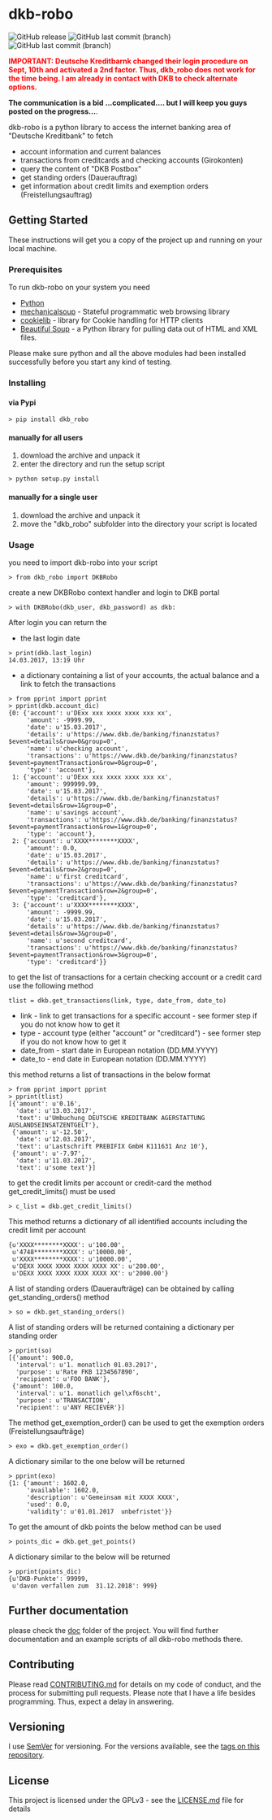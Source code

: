 # dkb-robo
![GitHub release](https://img.shields.io/github/release/grindsa/dkb-robo.svg) 
![GitHub last commit (branch)](https://img.shields.io/github/last-commit/grindsa/dkb-robo/master.svg?label=last%20commit%20into%20master)
![GitHub last commit (branch)](https://img.shields.io/github/last-commit/grindsa/dkb-robo/devel.svg?label=last%20commit%20into%20devel)

<span style="color:red"><b>IMPORTANT: Deutsche Kreditbarnk changed their login procedure on Sept, 10th and activated a 2nd factor. Thus, dkb_robo does not work for the time being. I am already in contact with DKB to check alternate options.
<p>The communication is a bid  ...complicated.... but I will keep you guys posted on the progress...</b></span>.


dkb-robo is a python library to access the internet banking area of  "Deutsche Kreditbank" to fetch 
- account information and current balances
- transactions from creditcards and checking accounts (Girokonten)
- query the content of "DKB Postbox"
- get standing orders (Dauerauftrag)
- get information about credit limits and exemption orders (Freistellungsauftrag)

## Getting Started

These instructions will get you a copy of the project up and running on your local machine.

### Prerequisites

To run dkb-robo on your system you need

* [Python](https://www.python.org)
* [mechanicalsoup](https://github.com/MechanicalSoup/MechanicalSoup) - Stateful programmatic web browsing library
* [cookielib](https://docs.python.org/2/library/cookielib.html) - library for Cookie handling for HTTP clients
* [Beautiful Soup](https://www.crummy.com/software/BeautifulSoup/) - a Python library for pulling data out of HTML and XML files.

Please make sure python and all the above modules had been installed successfully before you start any kind of testing.

### Installing

#### via Pypi
```
> pip install dkb_robo
```

#### manually for all users
1. download the archive and unpack it
2. enter the directory and run the setup script
```
> python setup.py install
```

#### manually for a single user
1. download the archive and unpack it
2. move the "dkb_robo" subfolder into the directory your script is located

### Usage

you need to import dkb-robo into your script
```
> from dkb_robo import DKBRobo
``` 

create a new DKBRobo context handler and login to DKB portal
```
> with DKBRobo(dkb_user, dkb_password) as dkb:
```

After login you can return the 
* the last login date
```
> print(dkb.last_login)
14.03.2017, 13:19 Uhr
```
* a dictionary containing a list of your accounts, the actual balance and a link to fetch the transactions 
```
> from pprint import pprint
> pprint(dkb.account_dic)
{0: {'account': u'DExx xxx xxxx xxxx xxx xx',
     'amount': -9999.99,
     'date': u'15.03.2017',
     'details': u'https://www.dkb.de/banking/finanzstatus?$event=details&row=0&group=0',
     'name': u'checking account',
     'transactions': u'https://www.dkb.de/banking/finanzstatus?$event=paymentTransaction&row=0&group=0',
     'type': 'account'},
 1: {'account': u'DExx xxx xxxx xxxx xxx xx',
     'amount': 999999.99,
     'date': u'15.03.2017',
     'details': u'https://www.dkb.de/banking/finanzstatus?$event=details&row=1&group=0',
     'name': u'savings account',
     'transactions': u'https://www.dkb.de/banking/finanzstatus?$event=paymentTransaction&row=1&group=0',
     'type': 'account'},
 2: {'account': u'XXXX********XXXX',
     'amount': 0.0,
     'date': u'15.03.2017',
     'details': u'https://www.dkb.de/banking/finanzstatus?$event=details&row=2&group=0',
     'name': u'first creditcard',
     'transactions': u'https://www.dkb.de/banking/finanzstatus?$event=paymentTransaction&row=2&group=0',
     'type': 'creditcard'},
 3: {'account': u'XXXX********XXXX',
     'amount': -9999.99,
     'date': u'15.03.2017',
     'details': u'https://www.dkb.de/banking/finanzstatus?$event=details&row=3&group=0',
     'name': u'second creditcard',
     'transactions': u'https://www.dkb.de/banking/finanzstatus?$event=paymentTransaction&row=3&group=0',
     'type': 'creditcard'}}
```

to get the list of transactions for a certain checking account or a credit card use the following method
```
tlist = dkb.get_transactions(link, type, date_from, date_to)
```
* link - link to get transactions for a specific account - see former step if you do not know how to get it
* type - account type (either "account" or "creditcard") - see former step if you do not know how to get it
* date_from - start date in European notation (DD.MM.YYYY)
* date_to   - end date in European notation (DD.MM.YYYY)

this method returns a list of transactions in the below format
```
> from pprint import pprint
> pprint(tlist)
[{'amount': u'0.16',
  'date': u'13.03.2017',
  'text': u'Umbuchung DEUTSCHE KREDITBANK AGERSTATTUNG AUSLANDSEINSATZENTGELT'},
 {'amount': u'-12.50',
  'date': u'12.03.2017',
  'text': u'Lastschrift PREBIFIX GmbH K111631 Anz 10'},
 {'amount': u'-7.97',
  'date': u'11.03.2017',
  'text': u'some text'}]
```

to get the credit limits per account or credit-card the method get_credit_limits() must be used
```
> c_list = dkb.get_credit_limits()
```
This method returns a dictionary of all identified accounts including the credit limit per account
```
{u'XXXX********XXXX': u'100.00',
 u'4748********XXXX': u'10000.00',
 u'XXXX********XXXX': u'10000.00',
 u'DEXX XXXX XXXX XXXX XXXX XX': u'200.00',
 u'DEXX XXXX XXXX XXXX XXXX XX': u'2000.00'}
```

A list of standing orders (Daueraufträge) can be obtained by calling get_standing_orders() method
```
> so = dkb.get_standing_orders()
```
A list of standing orders will be returned containing a dictionary per standing order
```
> pprint(so)
[{'amount': 900.0,
  'interval': u'1. monatlich 01.03.2017',
  'purpose': u'Rate FKB 1234567890',
  'recipient': u'FOO BANK'},
 {'amount': 100.0,
  'interval': u'1. monatlich gel\xf6scht',
  'purpose': u'TRANSACTION',
  'recipient': u'ANY RECIEVER'}]
```

The method get_exemption_order() can be used to get the exemption orders (Freistellungsaufträge)
```
> exo = dkb.get_exemption_order()
```
A dictionary similar to the one below will be returned
```
> pprint(exo)
{1: {'amount': 1602.0,
     'available': 1602.0,
     'description': u'Gemeinsam mit XXXX XXXX',
     'used': 0.0,
     'validity': u'01.01.2017  unbefristet'}}
```

To get the amount of dkb points the below method can be used
```
> points_dic = dkb.get_get_points()
```

A dictionary similar to the below will be returned
```
> pprint(points_dic)
{u'DKB-Punkte': 99999, 
 u'davon verfallen zum  31.12.2018': 999}
```

## Further documentation
please check the [doc](https://github.com/grindsa/dkb-robo/tree/master/doc) folder of the project. You will find further documentation and an example scripts of all dkb-robo methods there.


## Contributing

Please read [CONTRIBUTING.md](https://github.com/grindsa/dkb-robo/blob/master/CONTRIBUTING.md) for details on my code of conduct, and the process for submitting pull requests.
Please note that I have a life besides programming. Thus, expect a delay in answering.

## Versioning

I use [SemVer](http://semver.org/) for versioning. For the versions available, see the [tags on this repository](https://github.com/grindsa/dkb-robo/tags). 

## License

This project is licensed under the GPLv3 - see the [LICENSE.md](https://github.com/grindsa/dkb-robo/blob/master/LICENSE) file for details
